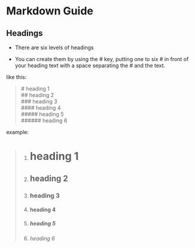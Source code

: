# Markdown Guide

## Headings

- There are six levels of headings

- You can create them by using the # key, putting one to six # in front of your heading text with a space separating the # and the text.   

like this:
> \# heading 1   
> \## heading 2   
> \### heading 3    
> \#### heading 4   
> \##### heading 5     
> \###### heading 6     
 

example:
> 1. # heading 1 
> 2. ## heading 2
> 3. ### heading 3
> 4. #### heading 4
> 5. ##### heading 5
> 6. ###### heading 6
